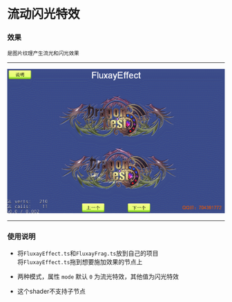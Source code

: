 # 流动闪光特效

### 效果
`是图片纹理产生流光和闪光效果`

---
![光波特效](../../../screenshots/fluxay.gif)

---

### 使用说明
- 将`FluxayEffect.ts`和`FluxayFrag.ts`放到自己的项目  <br>将`FluxayEffect.ts`拖到想要施加效果的节点上

- 两种模式，属性 `mode` 默认 `0` 为流光特效，其他值为闪光特效

- 这个shader不支持子节点